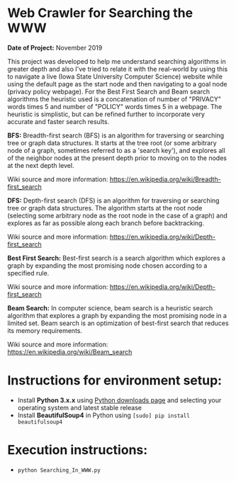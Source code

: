 # Web Crawler for Searching the WWW
__Date of Project:__ November 2019

This project was developed to help me understand searching algorithms in greater depth and also I've tried to relate it with the real-world by using this to navigate a live (Iowa State University Computer Science) website while using the default page as the start node and then navigating to a goal node (privacy policy webpage). For the Best First Search and Beam search algorithms the heuristic used is a concatenation of number of "PRIVACY" words times 5 and number of "POLICY" words times 5 in a webpage. The heuristic is simplistic, but can be refined further to incorporate very accurate and faster search results.

__BFS:__ Breadth-first search (BFS) is an algorithm for traversing or searching tree or graph data structures. It starts at the tree root (or some arbitrary node of a graph, sometimes referred to as a 'search key'), and explores all of the neighbor nodes at the present depth prior to moving on to the nodes at the next depth level.

Wiki source and more information: https://en.wikipedia.org/wiki/Breadth-first_search

__DFS:__ Depth-first search (DFS) is an algorithm for traversing or searching tree or graph data structures. The algorithm starts at the root node (selecting some arbitrary node as the root node in the case of a graph) and explores as far as possible along each branch before backtracking.

Wiki source and more information: https://en.wikipedia.org/wiki/Depth-first_search

__Best First Search:__ Best-first search is a search algorithm which explores a graph by expanding the most promising node chosen according to a specified rule.

Wiki source and more information: https://en.wikipedia.org/wiki/Depth-first_search

__Beam Search:__ In computer science, beam search is a heuristic search algorithm that explores a graph by expanding the most promising node in a limited set. Beam search is an optimization of best-first search that reduces its memory requirements.

Wiki source and more information: https://en.wikipedia.org/wiki/Beam_search

# Instructions for environment setup:
* Install __Python 3.x.x__ using [Python downloads page](https://www.python.org/downloads/) and selecting your operating system and latest stable release
* Install __BeautifulSoup4__ in Python using `[sudo] pip install beautifulsoup4`

# Execution instructions:
* `python Searching_In_WWW.py`
